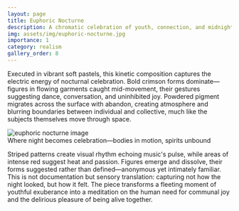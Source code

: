 ```yaml
---
layout: page
title: Euphoric Nocturne
description: A chromatic celebration of youth, connection, and midnight revelry
img: assets/img/euphoric-nocturne.jpg
importance: 1
category: realism
gallery_order: 8
---
```

Executed in vibrant soft pastels, this kinetic composition captures the electric energy of nocturnal celebration. Bold crimson forms dominate—figures in flowing garments caught mid-movement, their gestures suggesting dance, conversation, and uninhibited joy. Powdered pigment migrates across the surface with abandon, creating atmosphere and blurring boundaries between individual and collective, much like the subjects themselves move through space.

<div class="row">
    <div class="col-sm mt-3 mt-md-0">
        <img src="{{ '/assets/img/euphoric-nocturne.jpg' | relative_url }}" alt="euphoric nocturne image" class="img-fluid rounded z-depth-1">
    </div>
</div>
<div class="caption">
    Where night becomes celebration—bodies in motion, spirits unbound
</div>

Striped patterns create visual rhythm echoing music's pulse, while areas of intense red suggest heat and passion. Figures emerge and dissolve, their forms suggested rather than defined—anonymous yet intimately familiar. This is not documentation but sensory translation: capturing not how the night looked, but how it felt. The piece transforms a fleeting moment of youthful exuberance into a meditation on the human need for communal joy and the delirious pleasure of being alive together.
